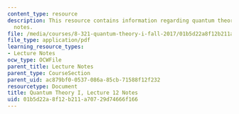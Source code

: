 ```yaml
---
content_type: resource
description: This resource contains information regarding quantum theory I, lecture
  notes.
file: /media/courses/8-321-quantum-theory-i-fall-2017/01b5d22a8f12b211a70729d74666f166_MIT8_321F17_lec12.pdf
file_type: application/pdf
learning_resource_types:
- Lecture Notes
ocw_type: OCWFile
parent_title: Lecture Notes
parent_type: CourseSection
parent_uid: ac879bf0-0537-086a-85cb-71588f12f232
resourcetype: Document
title: Quantum Theory I, Lecture 12 Notes
uid: 01b5d22a-8f12-b211-a707-29d74666f166
---
```

